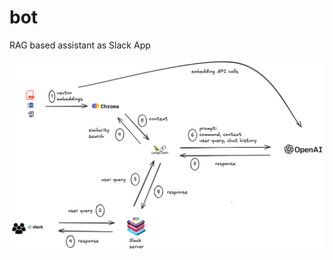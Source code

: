 # bot
RAG based assistant as Slack App

![Alt text](chatbot.png?raw=true "RAG based assistant as Slack App")

